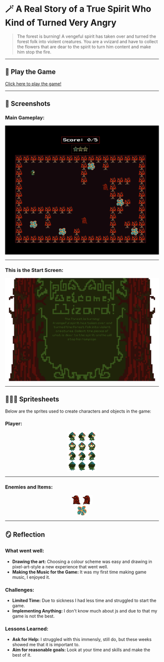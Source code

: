 # 🪄 **A Real Story of a True Spirit Who Kind of Turned Very Angry** 

> The forest is burning! A vengeful spirit has taken over and turned the forest folk into violent creatures.
> You are a vvizard and have to collect the flowers that are dear to the spirit to turn him content and make him stop the fire.
> 


---

## 💖 **Play the Game**
[Click here to play the game!]()

---

## 🤳 **Screenshots**

### Main Gameplay:
<div style="text-align: center;">
  <img src="./assets/images/1.18_gamauf_helena_02.png" alt="Gameplay Screenshot" width="600">
</div>

---

### This is the Start Screen:
<div style="text-align: center;">
  <img src="./assets/images/startscreen.png" alt="Start screen" width="600">
</div>

---

## 🧙🧙‍♂️ **Spritesheets**
Below are the sprites used to create characters and objects in the game:

### Player:
<div style="text-align: center;">
  <img src="./assets/images/spritesheet_wizard.png" alt="Wizard Spritesheet" width="96">
</div>

---

### Enemies and Items:
<div style="text-align: center;">
  <img src="./assets/images/Enemy1.png" alt="Enemy Spritesheet 1" width="32">
  <img src="./assets/images/enemy2.png" alt="Enemy Spritesheet 2" width="32">
</div>
<div style="text-align: center;">
  <img src="./assets/images/flower.png" alt="Enemy Spritesheet 1" width="32">
</div>


---

## 🪞 **Reflection**

### What went well:
- **Drawing the art:** Choosing a colour scheme was easy and drawing in pixel-art-style a new experience that went well.
- **Making the Music for the Game:** It was my first time making game music, I enjoyed it.

### Challenges:
- **Limited Time:** Due to sickness I had less time and struggled to start the game.
- **Implementing Anything:** I don't know much about js and due to that my game is not the best.

### Lessons Learned:
- **Ask for Help:** I struggled with this immensly, still do, but these weeks showed me that it is important to.
- **Aim for reasonable goals:** Look at your time and skills and make the best of it.
